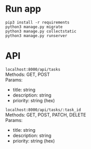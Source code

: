 # Run app
```
pip3 install -r requirements
python3 manage.py migrate
python3 manage.py collectstatic
python3 manage.py runserver
```
# API
`localhost:8000/api/tasks`  
Methods: GET, POST  
Params: 
* title: string
* description: string
* priority: string (hex)  

`localhost:8000/api/tasks/:task_id`  
Methods: GET, POST, PATCH, DELETE  
Params:
* title: string
* description: string
* priority: string (hex)
